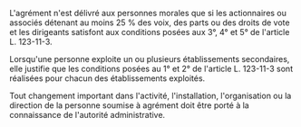 L'agrément n'est délivré aux personnes morales que si les actionnaires ou associés détenant au moins 25 % des voix, des parts ou des droits de vote et les dirigeants satisfont aux conditions posées aux 3°, 4° et 5° de l'article L. 123-11-3.   

  
Lorsqu'une personne exploite un ou plusieurs établissements secondaires, elle justifie que les conditions posées au 1° et 2° de l'article L. 123-11-3 sont réalisées pour chacun des établissements exploités.   

  
Tout changement important dans l'activité, l'installation, l'organisation ou la direction de la personne soumise à agrément doit être porté à la connaissance de l'autorité administrative.